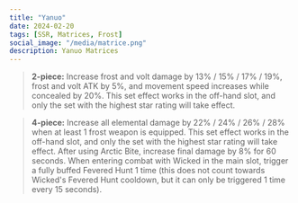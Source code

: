 ```yaml
---
title: "Yanuo"
date: 2024-02-20
tags: [SSR, Matrices, Frost]
social_image: "/media/matrice.png"
description: Yanuo Matrices
---
```


> **2-piece:** Increase frost and volt damage by 13% / 15% / 17% / 19%, frost and volt ATK by 5%, and movement speed increases while concealed by 20%. This set effect works in the off-hand slot, and only the set with the highest star rating will take effect. 

> **4-piece:** Increase all elemental damage by 22% / 24% / 26% / 28% when at least 1 frost weapon is equipped. This set effect works in the off-hand slot, and only the set with the highest star rating will take effect. After using Arctic Bite, increase final damage by 8% for 60 seconds. When entering combat with Wicked in the main slot, trigger a fully buffed Fevered Hunt 1 time (this does not count towards Wicked's Fevered Hunt cooldown, but it can only be triggered 1 time every 15 seconds). 

